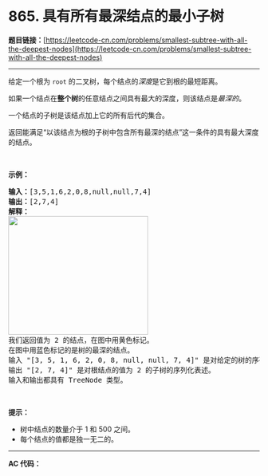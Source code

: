 # 865. 具有所有最深结点的最小子树

**题目链接：**[https://leetcode-cn.com/problems/smallest-subtree-with-all-the-deepest-nodes](https://leetcode-cn.com/problems/smallest-subtree-with-all-the-deepest-nodes)

---

<div class="content__1Y2H">
 <div class="notranslate">
  <p>给定一个根为&nbsp;<code>root</code>&nbsp;的二叉树，每个结点的<em>深度</em>是它到根的最短距离。</p> 
  <p>如果一个结点在<strong>整个树</strong>的任意结点之间具有最大的深度，则该结点是<em>最深的</em>。</p> 
  <p>一个结点的子树是该结点加上它的所有后代的集合。</p> 
  <p>返回能满足“以该结点为根的子树中包含所有最深的结点”这一条件的具有最大深度的结点。</p> 
  <p>&nbsp;</p> 
  <p><strong>示例：</strong></p> 
  <pre class="language-text"><strong>输入：</strong>[3,5,1,6,2,0,8,null,null,7,4]
<strong>输出：</strong>[2,7,4]
<strong>解释：</strong>
<img style="height: 238px; width: 280px;" src="https://s3-lc-upload.s3.amazonaws.com/uploads/2018/07/01/sketch1.png" alt="">
我们返回值为 2 的结点，在图中用黄色标记。
在图中用蓝色标记的是树的最深的结点。
输入 "[3, 5, 1, 6, 2, 0, 8, null, null, 7, 4]" 是对给定的树的序列化表述。
输出 "[2, 7, 4]" 是对根结点的值为 2 的子树的序列化表述。
输入和输出都具有 TreeNode 类型。
</pre> 
  <p>&nbsp;</p> 
  <p><strong>提示：</strong></p> 
  <ul> 
   <li>树中结点的数量介于&nbsp;1 和&nbsp;500 之间。</li> 
   <li>每个结点的值都是独一无二的。</li> 
  </ul> 
 </div>
</div>

---

**AC 代码：**

```java

```